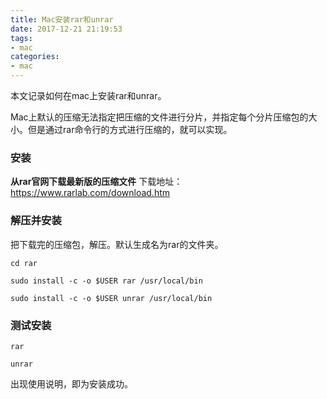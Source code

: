 ```yaml
---
title: Mac安装rar和unrar
date: 2017-12-21 21:19:53
tags: 
- mac
categories: 
- mac
---
```


本文记录如何在mac上安装rar和unrar。
<!-- more -->
Mac上默认的压缩无法指定把压缩的文件进行分片，并指定每个分片压缩包的大小。但是通过rar命令行的方式进行压缩的，就可以实现。

### 安装
**从rar官网下载最新版的压缩文件**
下载地址：https://www.rarlab.com/download.htm

### 解压并安装
把下载完的压缩包，解压。默认生成名为rar的文件夹。
```shell
cd rar

sudo install -c -o $USER rar /usr/local/bin

sudo install -c -o $USER unrar /usr/local/bin
```

### 测试安装
```shell
rar

unrar

```
出现使用说明，即为安装成功。
